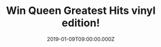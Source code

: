---
campaign-uuid: "c-9207c527-5c66-4ba4-90ed-0d437df0ad44"
type: "Competition"
category: "Music"
date: "2019-01-09T09:00:00.000Z"
end-date: "2019-02-09T23:59:00.000Z"
disable-form: false
is_promoted: false
has_entry_page: true
title: "Win Queen Greatest Hits vinyl edition!"
competition-description: "<p>We have in our hands one of the best compilations from\
  \ one of the greatest bands of all time: ‘Greatest Hits’ by Queen. ‘Greatest Hits’\
  \ is a compilation album by Queen, originally released in the UK on 26 October 1981.\_\
  The album consisted of Queen's best-selling singles since their first chart appearance\
  \ in 1974 with \"Seven Seas of Rhye\", up to their 1980 hit “Flash\".</p>\n<p>Want\
  \ it? Click below for a chance to win.</p>\n"
hero-header: "Win Queen Greatest Hits vinyl edition!"
terms-confirmation: "N/A"
banner-img: "https://assets.expresslyapp.com/asset-24a8e061-e6f5-4873-804d-b60f5bae5933.jpg"
logo-left-href: "aaa.nme.com"
logo-left-image: "https://assets.expresslyapp.com/asset-51471286-5510-4d1a-b208-21b8ce34d4f0.jpg"
logo-left-title: "NME AAA"
bg-image-hero: "https://assets.expresslyapp.com/asset-a06ffd40-6c1b-48b8-a869-f2839af36d47.jpg"
bg-image-first: "https://assets.expresslyapp.com/asset-cd598a7d-cb50-4f38-b9a9-e80586aa7b99.jpg"
section1-content: "<p>Queen's Greatest Hits was an instant success, peaking at number\
  \ one on the UK Album Chart for four weeks.\_ It has spent over 700 weeks in the\
  \ UK Charts, and is the best-selling album of all time in the UK, selling over 6\
  \ million copies there.\_ It is certified 8x Platinum in the United States, and\
  \ is Queen's most commercially successful album worldwide with over 25 million copies\
  \ sold, making it one of the best-selling albums of all time.\_ </p>\n<p>Enter the\
  \ form below for a chance to win ‘Greatest Hits’ by Queens on vinyl edition and\
  \ get ready to enjoy their tunes anywhere you go! Good luck!</p>\n"
entry-title: "Win Queen Greatest Hits vinyl edition!"
entry-content: "<p>Enter the draw to win Queen Greatest Hits vinyl edition by completing\
  \ the form below before 23:59 on 9th of February 2019.</p>\n"
has-winner: false
prize-description: "Queen Greatest Hits vinyl edition."
special-conditions: "Multiple entries are allowed up to one every day.\r\nThis competition\
  \ is also available on: http://club.expressly.io/competitons/\r\nqueen-greatest-hits-vinyl-edition"
country-restrictions:
- "GB"
---